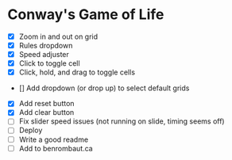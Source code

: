 # Conway's Game of Life

- [x] Zoom in and out on grid
- [x] Rules dropdown
- [x] Speed adjuster
- [x] Click to toggle cell
- [x] Click, hold, and drag to toggle cells
- [] Add dropdown (or drop up) to select default grids
- [x] Add reset button
- [x] Add clear button
- [ ] Fix slider speed issues (not running on slide, timing seems off)
- [ ] Deploy
- [ ] Write a good readme
- [ ] Add to benrombaut.ca
